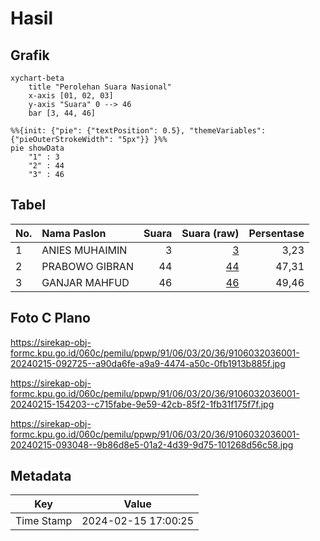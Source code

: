 # Hasil

## Grafik

```mermaid
xychart-beta
    title "Perolehan Suara Nasional"
    x-axis [01, 02, 03]
    y-axis "Suara" 0 --> 46
    bar [3, 44, 46]
```

```mermaid
%%{init: {"pie": {"textPosition": 0.5}, "themeVariables": {"pieOuterStrokeWidth": "5px"}} }%%
pie showData
    "1" : 3
    "2" : 44
    "3" : 46
```

## Tabel

| No. | Nama Paslon    | Suara | Suara (raw) | Persentase |
|:--- |:-------------- | -----:| -----------:| ----------:|
| 1   | ANIES MUHAIMIN | 3     | [3][p-1]    | 3,23       |
| 2   | PRABOWO GIBRAN | 44    | [44][p-2]   | 47,31      |
| 3   | GANJAR MAHFUD  | 46    | [46][p-3]   | 49,46      |


[p-1]: https://github.com/gigit-pemilu/pemilu-2024/blob/main/pilpres/hitung-suara/sub/91-papua/sub/06-biak-numfor/sub/03-biak-timur/sub/2036-yendakem/sub/001-tps/sub/paslon-1.txt
[p-2]: https://github.com/gigit-pemilu/pemilu-2024/blob/main/pilpres/hitung-suara/sub/91-papua/sub/06-biak-numfor/sub/03-biak-timur/sub/2036-yendakem/sub/001-tps/sub/paslon-2.txt
[p-3]: https://github.com/gigit-pemilu/pemilu-2024/blob/main/pilpres/hitung-suara/sub/91-papua/sub/06-biak-numfor/sub/03-biak-timur/sub/2036-yendakem/sub/001-tps/sub/paslon-3.txt

## Foto C Plano

https://sirekap-obj-formc.kpu.go.id/060c/pemilu/ppwp/91/06/03/20/36/9106032036001-20240215-092725--a90da6fe-a9a9-4474-a50c-0fb1913b885f.jpg

https://sirekap-obj-formc.kpu.go.id/060c/pemilu/ppwp/91/06/03/20/36/9106032036001-20240215-154203--c715fabe-9e59-42cb-85f2-1fb31f175f7f.jpg

https://sirekap-obj-formc.kpu.go.id/060c/pemilu/ppwp/91/06/03/20/36/9106032036001-20240215-093048--9b86d8e5-01a2-4d39-9d75-101268d56c58.jpg


## Metadata

| Key        | Value               |
| ---------- | ------------------- |
| Time Stamp | 2024-02-15 17:00:25 |



